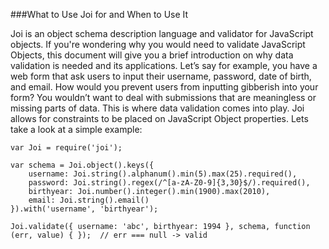 ###What to Use Joi for and When to Use It  

Joi is an object schema description language and validator for JavaScript objects. If you're wondering why you would need to validate JavaScript Objects, this document will give you a brief introduction on why data validation is needed and its applications. Let’s say for example, you have a web form that ask users to input their username, password, date of birth, and email. How would you prevent users from inputting gibberish into your form? You wouldn’t want to deal with submissions that are meaningless or missing parts of data. This is where data validation comes into play. Joi allows for constraints to be placed on JavaScript Object properties. Lets take a look at a simple example:
```
var Joi = require('joi');

var schema = Joi.object().keys({
    username: Joi.string().alphanum().min(5).max(25).required(),
    password: Joi.string().regex(/^[a-zA-Z0-9]{3,30}$/).required(),
    birthyear: Joi.number().integer().min(1900).max(2010),
    email: Joi.string().email()
}).with('username', 'birthyear');

Joi.validate({ username: 'abc', birthyear: 1994 }, schema, function (err, value) { });  // err === null -> valid
```

